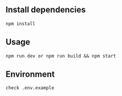 ## Install dependencies

```
npm install
```

## Usage

```
npm run dev or npm run build && npm start
```

## Environment

```
check .env.example
```